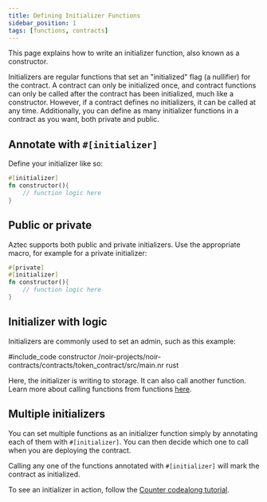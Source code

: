 ```yaml
---
title: Defining Initializer Functions
sidebar_position: 1
tags: [functions, contracts]
---
```


This page explains how to write an initializer function, also known as a constructor.

Initializers are regular functions that set an "initialized" flag (a nullifier) for the contract. A contract can only be initialized once, and contract functions can only be called after the contract has been initialized, much like a constructor. However, if a contract defines no initializers, it can be called at any time. Additionally, you can define as many initializer functions in a contract as you want, both private and public.

## Annotate with `#[initializer]`

Define your initializer like so:

```rust
#[initializer]
fn constructor(){
    // function logic here
}
```

## Public or private

Aztec supports both public and private initializers. Use the appropriate macro, for example for a private initializer:

```rust
#[private]
#[initializer]
fn constructor(){
    // function logic here
}
```

## Initializer with logic

Initializers are commonly used to set an admin, such as this example:

#include_code constructor /noir-projects/noir-contracts/contracts/token_contract/src/main.nr rust

Here, the initializer is writing to storage. It can also call another function. Learn more about calling functions from functions [here](./call_functions.md).

## Multiple initializers

You can set multiple functions as an initializer function simply by annotating each of them with `#[initializer]`. You can then decide which one to call when you are deploying the contract.

Calling any one of the functions annotated with `#[initializer]` will mark the contract as initialized.

To see an initializer in action, follow the [Counter codealong tutorial](../../../tutorials/codealong/contract_tutorials/counter_contract.md).
